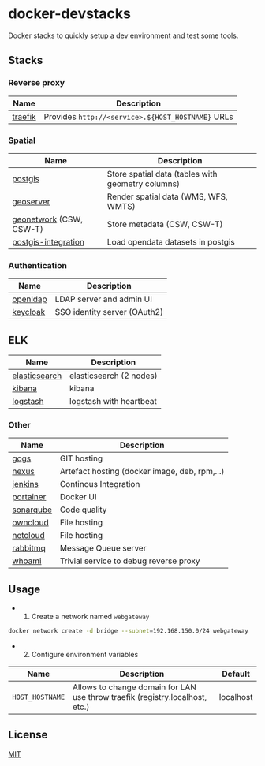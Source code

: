 # docker-devstacks

Docker stacks to quickly setup a dev environment and test some tools.

## Stacks

### Reverse proxy

| Name                         | Description                                       |
| ---------------------------- | ------------------------------------------------- |
| [traefik](traefik/README.md) | Provides `http://<service>.${HOST_HOSTNAME}` URLs |

### Spatial

| Name                                                 | Description                                       |
| ---------------------------------------------------- | ------------------------------------------------- |
| [postgis](postgis/README.md)                         | Store spatial data (tables with geometry columns) |
| [geoserver](geoserver/README.md)                     | Render spatial data (WMS, WFS, WMTS)              |
| [geonetwork](geonetwork/README.md) (CSW, CSW-T)      | Store metadata (CSW, CSW-T)                       |
| [postgis-integration](postgis-integration/README.md) | Load opendata datasets in postgis                 |

### Authentication

| Name                           | Description                  |
| ------------------------------ | ---------------------------- |
| [openldap](openldap/README.md) | LDAP server and admin UI     |
| [keycloak](keycloak/README.md) | SSO identity server (OAuth2) |

## ELK

| Name                                     | Description             |
| ---------------------------------------- | ----------------------- |
| [elasticsearch](elasticsearch/README.md) | elasticsearch (2 nodes) |
| [kibana](kibana/README.md)               | kibana                  |
| [logstash](logstash/README.md)           | logstash with heartbeat |

### Other

| Name                             | Description                                   |
| -------------------------------- | --------------------------------------------- |
| [gogs](gogs/README.md)           | GIT hosting                                   |
| [nexus](nexus/README.md)         | Artefact hosting (docker image, deb, rpm,...) |
| [jenkins](jenkins/README.md)     | Continous Integration                         |
| [portainer](portainer/README.md) | Docker UI                                     |
| [sonarqube](sonarqube/README.md) | Code quality                                  |
| [owncloud](owncloud/README.md)   | File hosting                                  |
| [netcloud](netcloud/README.md)   | File hosting                                  |
| [rabbitmq](rabbitmq/README.md)   | Message Queue server                          |
| [whoami](netcloud/README.md)     | Trivial service to debug reverse proxy        |

## Usage

* 1) Create a network named `webgateway`

```bash
docker network create -d bridge --subnet=192.168.150.0/24 webgateway
```

* 2) Configure environment variables

| Name            | Description                                                                  | Default   |
| --------------- | ---------------------------------------------------------------------------- | --------- |
| `HOST_HOSTNAME` | Allows to change domain for LAN use throw traefik (registry.localhost, etc.) | localhost |


## License

[MIT](LICENSE)
